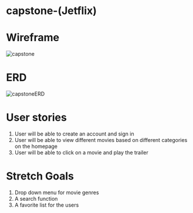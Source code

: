 # capstone-(Jetflix)

# Wireframe

![capstone](https://user-images.githubusercontent.com/101623317/171937062-ce2fc8cc-17c6-45a5-a9a0-fff557c52e8b.png)

# ERD
![capstoneERD](https://user-images.githubusercontent.com/101623317/172198777-ffb17628-1380-41f9-bb07-8dba64eaa725.png)


# User stories
1) User will be able to create an account and sign in
2) User will be able to view different movies based on different categories on the homepage
3) User will be able to click on a movie and play the trailer

# Stretch Goals
1) Drop down menu for movie genres
2) A search function
3) A favorite list for the users
